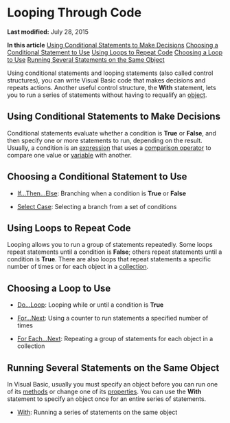 
# Looping Through Code

 **Last modified:** July 28, 2015

 **In this article**
 [Using Conditional Statements to Make Decisions](#sectionSection0)
 [Choosing a Conditional Statement to Use](#sectionSection1)
 [Using Loops to Repeat Code](#sectionSection2)
 [Choosing a Loop to Use](#sectionSection3)
 [Running Several Statements on the Same Object](#sectionSection4)


Using conditional statements and looping statements (also called control structures), you can write Visual Basic code that makes decisions and repeats actions. Another useful control structure, the  **With** statement, lets you to run a series of statements without having to requalify an [object](b8bdf64f-5920-1ae9-16d0-b26d09524a30.md).


## Using Conditional Statements to Make Decisions
<a name="sectionSection0"> </a>

Conditional statements evaluate whether a condition is  **True** or **False**, and then specify one or more statements to run, depending on the result. Usually, a condition is an  [expression](b8bdf64f-5920-1ae9-16d0-b26d09524a30.md) that uses a [comparison operator](b8bdf64f-5920-1ae9-16d0-b26d09524a30.md) to compare one value or [variable](b8bdf64f-5920-1ae9-16d0-b26d09524a30.md) with another.


## Choosing a Conditional Statement to Use
<a name="sectionSection1"> </a>




-  [If...Then...Else](5b138720-aad6-df90-305e-72adb644d7dd.md): Branching when a condition is  **True** or **False**
    
-  [Select Case](0573a361-84d6-549f-8c51-5bc0fe17d156.md): Selecting a branch from a set of conditions
    



## Using Loops to Repeat Code
<a name="sectionSection2"> </a>

Looping allows you to run a group of statements repeatedly. Some loops repeat statements until a condition is  **False**; others repeat statements until a condition is  **True**. There are also loops that repeat statements a specific number of times or for each object in a  [collection](b8bdf64f-5920-1ae9-16d0-b26d09524a30.md).


## Choosing a Loop to Use
<a name="sectionSection3"> </a>




-  [Do...Loop](aa3322b6-80a6-d3c6-86b7-4ea6151f0616.md): Looping while or until a condition is  **True**
    
-  [For...Next](fe6e66a7-a9d3-d363-65c5-00d35bb407bd.md): Using a counter to run statements a specified number of times
    
-  [For Each...Next](76df8944-219a-c28b-c449-39a3108c11be.md): Repeating a group of statements for each object in a collection
    



## Running Several Statements on the Same Object
<a name="sectionSection4"> </a>

In Visual Basic, usually you must specify an object before you can run one of its  [methods](b8bdf64f-5920-1ae9-16d0-b26d09524a30.md) or change one of its [properties](b8bdf64f-5920-1ae9-16d0-b26d09524a30.md). You can use the  **With** statement to specify an object once for an entire series of statements.




-  [With](ae7f6296-f151-1a1d-a273-a4b80b18b367.md): Running a series of statements on the same object
    


